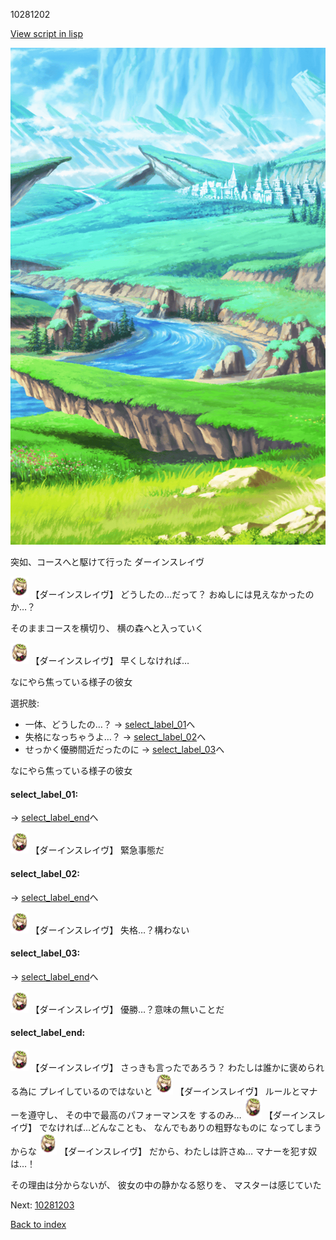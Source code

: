 10281202

[View script in lisp](../scripts/10281202.txt)

![plain.png](../images/backgrounds/plain.png)

突如、コースへと駆けて行った
ダーインスレイヴ

<img src="../images/units/102811.png" alt="102811.png" height="34"/>
【ダーインスレイヴ】
どうしたの…だって？
おぬしには見えなかったのか…？

そのままコースを横切り、
横の森へと入っていく

<img src="../images/units/102811.png" alt="102811.png" height="34"/>
【ダーインスレイヴ】
早くしなければ…

なにやら焦っている様子の彼女

選択肢:
- 一体、どうしたの…？ → [select_label_01](#select_label_01)へ
- 失格になっちゃうよ…？ → [select_label_02](#select_label_02)へ
- せっかく優勝間近だったのに → [select_label_03](#select_label_03)へ

なにやら焦っている様子の彼女

#### select_label_01:
 → [select_label_end](#select_label_end)へ

<img src="../images/units/102811.png" alt="102811.png" height="34"/>
【ダーインスレイヴ】
緊急事態だ

#### select_label_02:
 → [select_label_end](#select_label_end)へ

<img src="../images/units/102811.png" alt="102811.png" height="34"/>
【ダーインスレイヴ】
失格…？構わない

#### select_label_03:
 → [select_label_end](#select_label_end)へ

<img src="../images/units/102811.png" alt="102811.png" height="34"/>
【ダーインスレイヴ】
優勝…？意味の無いことだ

#### select_label_end:

<img src="../images/units/102811.png" alt="102811.png" height="34"/>
【ダーインスレイヴ】
さっきも言ったであろう？
わたしは誰かに褒められる為に
プレイしているのではないと

<img src="../images/units/102811.png" alt="102811.png" height="34"/>
【ダーインスレイヴ】
ルールとマナーを遵守し、
その中で最高のパフォーマンスを
するのみ…

<img src="../images/units/102811.png" alt="102811.png" height="34"/>
【ダーインスレイヴ】
でなければ…どんなことも、
なんでもありの粗野なものに
なってしまうからな

<img src="../images/units/102811.png" alt="102811.png" height="34"/>
【ダーインスレイヴ】
だから、わたしは許さぬ…
マナーを犯す奴は…！

その理由は分からないが、
彼女の中の静かなる怒りを、
マスターは感じていた

Next: [10281203](10281203.md)

[Back to index](index.md)
